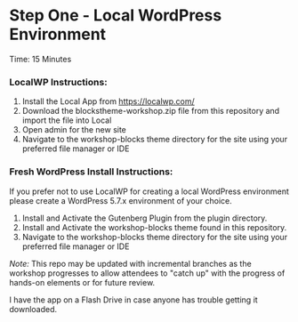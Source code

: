 # Step One - Local WordPress Environment

Time: 15 Minutes

### LocalWP Instructions:

1. Install the Local App from https://localwp.com/
2. Download the blockstheme-workshop.zip file from this repository and import the file into Local
3. Open admin for the new site
4. Navigate to the workshop-blocks theme directory for the site using your preferred file manager or IDE

### Fresh WordPress Install Instructions:
If you prefer not to use LocalWP for creating a local WordPress environment please create a WordPress 5.7.x environment of your choice.

1. Install and Activate the Gutenberg Plugin from the plugin directory.
2. Install and Activate the workshop-blocks theme found in this repository.
3. Navigate to the workshop-blocks theme directory for the site using your preferred file manager or IDE

_Note:_ This repo may be updated with incremental branches as the workshop progresses to allow attendees to "catch up" with the progress of hands-on elements or for future review.


I have the app on a Flash Drive in case anyone has trouble getting it downloaded.
